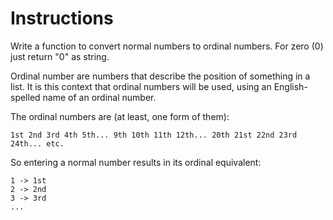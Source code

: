 # Instructions

Write a function to convert normal numbers to ordinal numbers. For zero (0) just return "0" as string.

Ordinal number are numbers that describe the position of something in a list.
It is this context that ordinal numbers will be used, using an English-spelled name of an ordinal number.

The ordinal numbers are (at least, one form of them):

```
1st 2nd 3rd 4th 5th... 9th 10th 11th 12th... 20th 21st 22nd 23rd 24th... etc.
```

So entering a normal number results in its ordinal equivalent:

```
1 -> 1st
2 -> 2nd
3 -> 3rd
...
```
